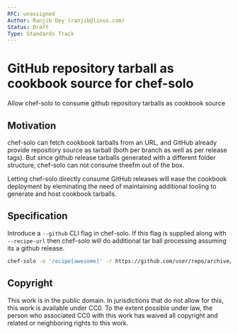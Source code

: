 ```yaml
---
RFC: unassigned
Author: Ranjib Dey (ranjib@linux.com)
Status: Draft
Type: Standards Track
---
```


# GitHub repository tarball as cookbook source for chef-solo

Allow chef-solo to consume github repository tarballs as cookbook
source

## Motivation

chef-solo can fetch cookbook tarballs from an URL, and GitHub already provide
repository source as tarball (both per branch as well as per release tags).
But since github release tarballs generated with a different folder structure,
chef-solo can not consume theefm out of the box.

Letting chef-solo directly consume GitHub releases will ease the cookbook deployment by
eleminating the need of maintaining additional tooling to generate and
host cookbook tarballs.


## Specification

Introduce a `--github` CLI flag in chef-solo. If this flag is supplied
along with `--recipe-url` then chef-solo will do additional tar ball processing
assuming its a github release.

```sh
chef-solo -o 'recipe[awesome]' -r https://github.com/user/repo/archive/master.tar.gz --github
```

## Copyright

This work is in the public domain. In jurisdictions that do not allow for this,
this work is available under CC0. To the extent possible under law, the
person who associated CC0 with this work has waived all copyright and related
or neighboring rights to this work.
